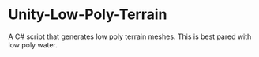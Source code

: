 # Unity-Low-Poly-Terrain
A C# script that generates low poly terrain meshes.  This is best pared with low poly water.
